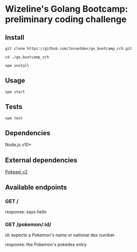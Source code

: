 # Wizeline's Golang Bootcamp: preliminary coding challenge

## Install

`git clone https://github.com/JosueSdev/go_bootcamp_cch.git`

`cd ./go_bootcamp_cch`

`npm install`

## Usage

`npm start`

## Tests

`npm test`

## Dependencies

Node.js v10+

## External dependencies

[Pokeapi v2](https://pokeapi.co/)

## Available endpoints

### GET /

response: says hello

### GET /pokemon/:id/

id: expects a Pokemon's name or national dex number

response: the Pokemon's pokedex entry